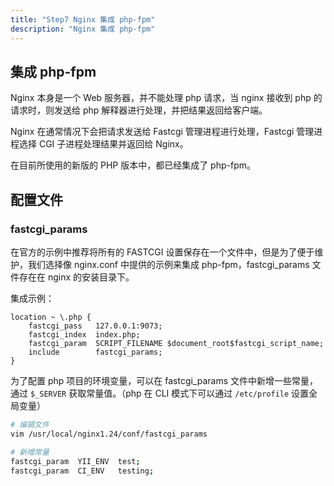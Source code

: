 ```yaml
---
title: "Step7 Nginx 集成 php-fpm"
description: "Nginx 集成 php-fpm"
---
```


## 集成 php-fpm

Nginx 本身是一个 Web 服务器，并不能处理 php 请求，当 nginx 接收到 php 的请求时，则发送给 php 解释器进行处理，并把结果返回给客户端。

Nginx 在通常情况下会把请求发送给 Fastcgi 管理进程进行处理，Fastcgi 管理进程选择 CGI 子进程处理结果并返回给 Nginx。

在目前所使用的新版的 PHP 版本中，都已经集成了 php-fpm。

## 配置文件

### fastcgi_params

在官方的示例中推荐将所有的 FASTCGI 设置保存在一个文件中，但是为了便于维护，我们选择像 nginx.conf 中提供的示例来集成 php-fpm，fastcgi_params 文件存在在 nginx 的安装目录下。

集成示例：

```nginx configuration
location ~ \.php {
    fastcgi_pass   127.0.0.1:9073;
    fastcgi_index  index.php;
    fastcgi_param  SCRIPT_FILENAME $document_root$fastcgi_script_name;
    include        fastcgi_params;
}
```

为了配置 php 项目的环境变量，可以在 fastcgi_params 文件中新增一些常量，通过 `$_SERVER` 获取常量值。（php 在 CLI 模式下可以通过 `/etc/profile` 设置全局变量）

```bash
# 编辑文件
vim /usr/local/nginx1.24/conf/fastcgi_params

# 新增常量
fastcgi_param  YII_ENV  test;
fastcgi_param  CI_ENV   testing;
```

